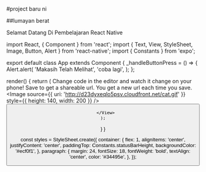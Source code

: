 #project baru ni

##lumayan berat

Selamat Datang Di Pembelajaran React Native

import React, { Component } from 'react';
import { Text, View, StyleSheet, Image, Button, Alert } from 'react-native';
import { Constants } from 'expo';

export default class App extends Component {
  _handleButtonPress = () => {
    Alert.alert(
      'Makasih Telah Melihat',
      'coba lagi',
    );
  };

  render() {
    return (
      <View style={styles.container}>
        <Text style={styles.paragraph}>
          Change code in the editor and watch it change on your phone!
          Save to get a shareable url. You get a new url each time you save.
        </Text>
        <Image
          source={{ uri: 'http://d23dyxeqlo5psv.cloudfront.net/cat.gif' }}
          style={{ height: 140, width: 200 }}
        />
        <Button
          title="Press me"
          onPress={this._handleButtonPress}
        />
      
      </View>
    );
  }
}

const styles = StyleSheet.create({
  container: {
    flex: 1,
    alignItems: 'center',
    justifyContent: 'center',
    paddingTop: Constants.statusBarHeight,
    backgroundColor: '#ecf0f1',
  },
  paragraph: {
    margin: 24,
    fontSize: 18,
    fontWeight: 'bold',
    textAlign: 'center',
    color: '#34495e',
  },
});
